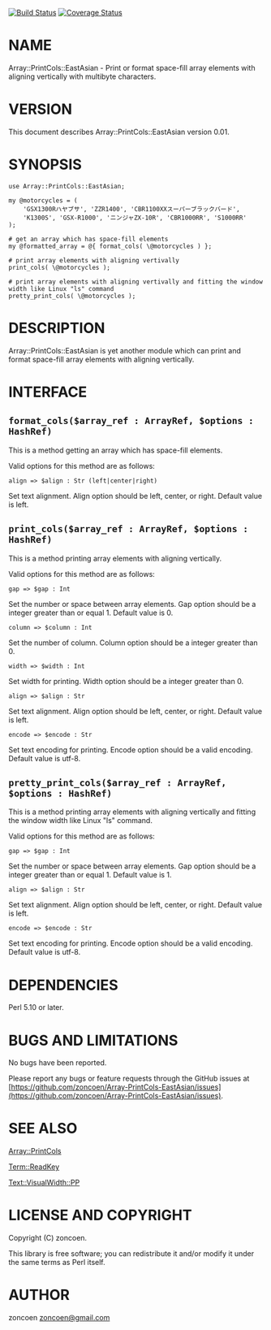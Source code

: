 [![Build Status](https://travis-ci.org/zoncoen/Array-PrintCols-EastAsian.png?branch=master)](https://travis-ci.org/zoncoen/Array-PrintCols-EastAsian) [![Coverage Status](https://coveralls.io/repos/zoncoen/Array-PrintCols-EastAsian/badge.png?branch=master)](https://coveralls.io/r/zoncoen/Array-PrintCols-EastAsian?branch=master)
# NAME

Array::PrintCols::EastAsian - Print or format space-fill array elements with aligning vertically with multibyte characters.

# VERSION

This document describes Array::PrintCols::EastAsian version 0.01.

# SYNOPSIS

    use Array::PrintCols::EastAsian;

    my @motorcycles = (
        'GSX1300Rハヤブサ', 'ZZR1400', 'CBR1100XXスーパーブラックバード',
        'K1300S', 'GSX-R1000', 'ニンジャZX-10R', 'CBR1000RR', 'S1000RR'
    );

    # get an array which has space-fill elements
    my @formatted_array = @{ format_cols( \@motorcycles ) };

    # print array elements with aligning vertivally
    print_cols( \@motorcycles );

    # print array elements with aligning vertivally and fitting the window width like Linux "ls" command
    pretty_print_cols( \@motorcycles );

# DESCRIPTION

Array::PrintCols::EastAsian is yet another module which can print and format space-fill array elements with aligning vertically.

# INTERFACE

## `format_cols($array_ref : ArrayRef, $options : HashRef)`

This is a method getting an array which has space-fill elements.

Valid options for this method are as follows:

`align => $align : Str (left|center|right)`

Set text alignment. Align option should be left, center, or right. Default value is left.

## `print_cols($array_ref : ArrayRef, $options : HashRef)`

This is a method printing array elements with aligning vertically.

Valid options for this method are as follows:

`gap => $gap : Int`

Set the number or space between array elements. Gap option should be a integer greater than or equal 1. Default value is 0.

`column => $column : Int`

Set the number of column. Column option should be a integer greater than 0.

`width => $width : Int`

Set width for printing. Width option should be a integer greater than 0.

`align => $align : Str`

Set text alignment. Align option should be left, center, or right. Default value is left.

`encode => $encode : Str`

Set text encoding for printing. Encode option should be a valid encoding. Default value is utf-8.

## `pretty_print_cols($array_ref : ArrayRef, $options : HashRef)`

This is a method printing array elements with aligning vertically and fitting the window width like Linux "ls" command.

Valid options for this method are as follows:

`gap => $gap : Int`

Set the number or space between array elements. Gap option should be a integer greater than or equal 1. Default value is 1.

`align => $align : Str`

Set text alignment. Align option should be left, center, or right. Default value is left.

`encode => $encode : Str`

Set text encoding for printing. Encode option should be a valid encoding. Default value is utf-8.

# DEPENDENCIES

Perl 5.10 or later.

# BUGS AND LIMITATIONS

No bugs have been reported.

Please report any bugs or feature requests through the GitHub issues  at [https://github.com/zoncoen/Array-PrintCols-EastAsian/issues](https://github.com/zoncoen/Array-PrintCols-EastAsian/issues).

# SEE ALSO

[Array::PrintCols](https://metacpan.org/pod/Array::PrintCols)

[Term::ReadKey](https://metacpan.org/pod/Term::ReadKey)

[Text::VisualWidth::PP](https://metacpan.org/pod/Text::VisualWidth::PP)

# LICENSE AND COPYRIGHT

Copyright (C) zoncoen.

This library is free software; you can redistribute it and/or modify
it under the same terms as Perl itself.

# AUTHOR

zoncoen <zoncoen@gmail.com>
